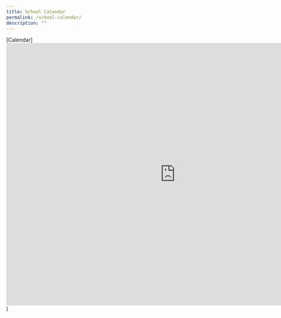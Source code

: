 ```yaml
---
title: School Calendar
permalink: /school-calendar/
description: ""
---
```

[Calendar]<iframe src="https://calendar.google.com/calendar/embed?src=moe.edu.sg_gdt498upv9fhsg4mg75rr3fb2s%40group.calendar.google.com&ctz=Asia%2FSingapore" style="border: 0" width="900" height="700" frameborder="0" scrolling="no"></iframe>)